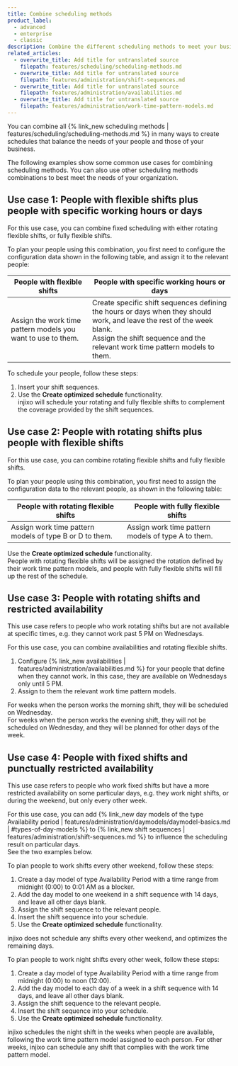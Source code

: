 ```yaml
---
title: Combine scheduling methods
product_label:
  - advanced
  - enterprise
  - classic
description: Combine the different scheduling methods to meet your business demands.
related_articles:
  - overwrite_title: Add title for untranslated source
    filepath: features/scheduling/scheduling-methods.md
  - overwrite_title: Add title for untranslated source
    filepath: features/administration/shift-sequences.md
  - overwrite_title: Add title for untranslated source
    filepath: features/administration/availabilities.md
  - overwrite_title: Add title for untranslated source
    filepath: features/administration/work-time-pattern-models.md
---
```


You can combine all {% link_new scheduling methods | features/scheduling/scheduling-methods.md %} in many ways to create schedules that balance the needs of your people and those of your business.

The following examples show some common use cases for combining scheduling methods. You can also use other scheduling methods combinations to best meet the needs of your organization.

## Use case 1: People with flexible shifts plus people with specific working hours or days

For this use case, you can combine fixed scheduling with either rotating flexible shifts, or fully flexible shifts.

To plan your people using this combination, you first need to configure the configuration data shown in the following table, and assign it to the relevant people:

| People with flexible shifts                                  | People with specific working hours or days                                                                                                                                                              |
| ------------------------------------------------------------ | ------------------------------------------------------------------------------------------------------------------------------------------------------------------------------------------------------- |
| Assign the work time pattern models you want to use to them. | Create specific shift sequences defining the hours or days when they should work, and leave the rest of the week blank.<br>Assign the shift sequence and the relevant work time pattern models to them. |

To schedule your people, follow these steps:

1. Insert your shift sequences.
2. Use the **Create optimized schedule** functionality.<br>injixo will schedule your rotating and fully flexible shifts to complement the coverage provided by the shift sequences.

## Use case 2: People with rotating shifts plus people with flexible shifts

For this use case, you can combine rotating flexible shifts and fully flexible shifts.

To plan your people using this combination, you first need to assign the configuration data to the relevant people, as shown in the following table:

| People with rotating flexible shifts                    | People with fully flexible shifts                  |
| ------------------------------------------------------- | -------------------------------------------------- |
| Assign work time pattern models of type B or D to them. | Assign work time pattern models of type A to them. |

Use the **Create optimized schedule** functionality.<br>People with rotating flexible shifts will be assigned the rotation defined by their work time pattern models, and people with fully flexible shifts will fill up the rest of the schedule.

## Use case 3: People with rotating shifts and restricted availability

This use case refers to people who work rotating shifts but are not available at specific times, e.g. they cannot work past 5 PM on Wednesdays.

For this use case, you can combine availabilities and rotating flexible shifts.

1. Configure {% link_new availabilities | features/administration/availabilities.md %} for your people that define when they cannot work. In this case, they are available on Wednesdays only until 5 PM.
2. Assign to them the relevant work time pattern models.

For weeks when the person works the morning shift, they will be scheduled on Wednesday.<br>For weeks when the person works the evening shift, they will not be scheduled on Wednesday, and they will be planned for other days of the week.

## Use case 4: People with fixed shifts and punctually restricted availability

This use case refers to people who work fixed shifts but have a more restricted availability on some particular days, e.g. they work night shifts, or during the weekend, but only every other week.

For this use case, you can add {% link_new day models of the type Availability period | features/administration/daymodels/daymodel-basics.md | #types-of-day-models %} to {% link_new shift sequences | features/administration/shift-sequences.md %} to influence the scheduling result on particular days.<br>See the two examples below.

To plan people to work shifts every other weekend, follow these steps:

1. Create a day model of type Availability Period with a time range from midnight (0:00) to 0:01 AM as a blocker.
2. Add the day model to one weekend in a shift sequence with 14 days, and leave all other days blank.
3. Assign the shift sequence to the relevant people.
4. Insert the shift sequence into your schedule.
5. Use the **Create optimized schedule** functionality.

injixo does not schedule any shifts every other weekend, and optimizes the remaining days.

To plan people to work night shifts every other week, follow these steps:

1. Create a day model of type Availability Period with a time range from midnight (0:00) to noon (12:00).
2. Add the day model to each day of a week in a shift sequence with 14 days, and leave all other days blank.
3. Assign the shift sequence to the relevant people.
4. Insert the shift sequence into your schedule.
5. Use the **Create optimized schedule** functionality.

injixo schedules the night shift in the weeks when people are available, following the work time pattern model assigned to each person. For other weeks, injixo can schedule any shift that complies with the work time pattern model.

